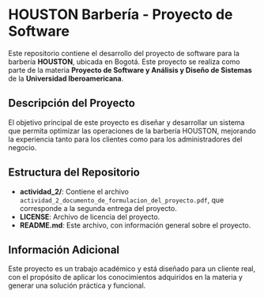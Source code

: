 # HOUSTON Barbería - Proyecto de Software

Este repositorio contiene el desarrollo del proyecto de software para la barbería **HOUSTON**, ubicada en Bogotá. Este proyecto se realiza como parte de la materia **Proyecto de Software y Análisis y Diseño de Sistemas** de la **Universidad Iberoamericana**.

## Descripción del Proyecto
El objetivo principal de este proyecto es diseñar y desarrollar un sistema que permita optimizar las operaciones de la barbería HOUSTON, mejorando la experiencia tanto para los clientes como para los administradores del negocio.

## Estructura del Repositorio
- **actividad_2/**: Contiene el archivo `actividad_2_documento_de_formulacion_del_proyecto.pdf`, que corresponde a la segunda entrega del proyecto.
- **LICENSE**: Archivo de licencia del proyecto.
- **README.md**: Este archivo, con información general sobre el proyecto.

## Información Adicional
Este proyecto es un trabajo académico y está diseñado para un cliente real, con el propósito de aplicar los conocimientos adquiridos en la materia y generar una solución práctica y funcional.